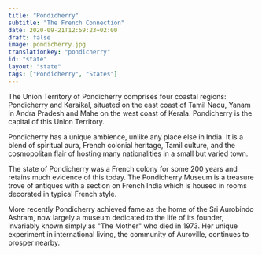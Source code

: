 ```yaml
---
title: "Pondicherry"
subtitle: "The French Connection"
date: 2020-09-21T12:59:23+02:00
draft: false
image: pondicherry.jpg
translationkey: "pondicherry"
id: "state"
layout: "state"
tags: ["Pondicherry", "States"] 
---
```

The Union Territory of Pondicherry comprises four coastal regions: Pondicherry and Karaikal, situated on the east coast of Tamil Nadu, Yanam in Andra Pradesh and Mahe on the west coast of Kerala. Pondicherry is the capital of this Union Territory.

Pondicherry has a unique ambience, unlike any place else in India. It is a blend of spiritual aura, French colonial heritage, Tamil culture, and the cosmopolitan flair of hosting many nationalities in a small but varied town.
 
The state of Pondicherry was a French colony for some 200 years and retains much evidence of this today. The Pondicherry Museum is a treasure trove of antiques with a section on French India which is housed in rooms decorated in typical French style.

More recently Pondicherry achieved fame as the home of the Sri Aurobindo Ashram, now largely a museum dedicated to the life of its founder, invariably known simply as "The Mother" who died in 1973. Her unique experiment in international living, the community of Auroville, continues to prosper nearby.
